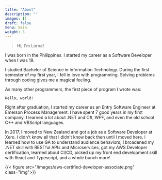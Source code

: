 ```yaml
---
title: "About"
description: ""
images: []
draft: false
menu: main
weight: 3
---
```


 >Hi, I'm Lorna!

I was born in the Philippines. I started my career as a Software Developer when I was 19. 

I studied Bachelor of Science in Information Technology. During the first semester of my first year, I fell in love with programming.
Solving problems through coding gives me a magical feeling.

As many other programmers, the first piece of program I wrote was:

```golang
Hello, world!
```

Right after graduation, I started my career as an Entry Software Engineer at Emerson Process Management. I have spent 7 good years in my first company. I learned a lot about .NET and C#, WPF, and even the old school C++ and VBScript languages. 

In 2017, I moved to New Zealand and got a job as a Software Developer at Xero. I didn't know all that I didn't know back then until I moved here. I learned how to use GA to understand audience behaviors, I broadened my .NET skill with RESTful APIs and Microservices, got my AWS Developer certification, learned about CI/CD, picked up my front end development skill with React and Typescript, and a whole bunch more! 

{{< figure src="/images/aws-certified-developer-associate.png" class="img">}}
